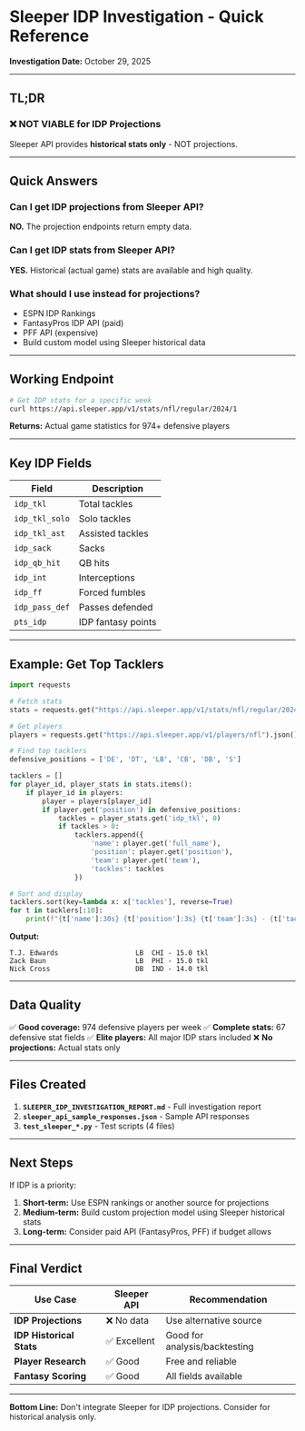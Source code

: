 # Sleeper IDP Investigation - Quick Reference

**Investigation Date:** October 29, 2025

______________________________________________________________________

## TL;DR

### ❌ **NOT VIABLE for IDP Projections**

Sleeper API provides **historical stats only** - NOT projections.

______________________________________________________________________

## Quick Answers

### Can I get IDP projections from Sleeper API?

**NO.** The projection endpoints return empty data.

### Can I get IDP stats from Sleeper API?

**YES.** Historical (actual game) stats are available and high quality.

### What should I use instead for projections?

- ESPN IDP Rankings
- FantasyPros IDP API (paid)
- PFF API (expensive)
- Build custom model using Sleeper historical data

______________________________________________________________________

## Working Endpoint

```bash
# Get IDP stats for a specific week
curl https://api.sleeper.app/v1/stats/nfl/regular/2024/1
```

**Returns:** Actual game statistics for 974+ defensive players

______________________________________________________________________

## Key IDP Fields

| Field          | Description        |
| -------------- | ------------------ |
| `idp_tkl`      | Total tackles      |
| `idp_tkl_solo` | Solo tackles       |
| `idp_tkl_ast`  | Assisted tackles   |
| `idp_sack`     | Sacks              |
| `idp_qb_hit`   | QB hits            |
| `idp_int`      | Interceptions      |
| `idp_ff`       | Forced fumbles     |
| `idp_pass_def` | Passes defended    |
| `pts_idp`      | IDP fantasy points |

______________________________________________________________________

## Example: Get Top Tacklers

```python
import requests

# Fetch stats
stats = requests.get("https://api.sleeper.app/v1/stats/nfl/regular/2024/1").json()

# Get players
players = requests.get("https://api.sleeper.app/v1/players/nfl").json()

# Find top tacklers
defensive_positions = ['DE', 'DT', 'LB', 'CB', 'DB', 'S']

tacklers = []
for player_id, player_stats in stats.items():
    if player_id in players:
        player = players[player_id]
        if player.get('position') in defensive_positions:
            tackles = player_stats.get('idp_tkl', 0)
            if tackles > 0:
                tacklers.append({
                    'name': player.get('full_name'),
                    'position': player.get('position'),
                    'team': player.get('team'),
                    'tackles': tackles
                })

# Sort and display
tacklers.sort(key=lambda x: x['tackles'], reverse=True)
for t in tacklers[:10]:
    print(f"{t['name']:30s} {t['position']:3s} {t['team']:3s} - {t['tackles']} tkl")
```

**Output:**

```
T.J. Edwards                   LB  CHI - 15.0 tkl
Zack Baun                      LB  PHI - 15.0 tkl
Nick Cross                     DB  IND - 14.0 tkl
```

______________________________________________________________________

## Data Quality

✅ **Good coverage:** 974 defensive players per week
✅ **Complete stats:** 67 defensive stat fields
✅ **Elite players:** All major IDP stars included
❌ **No projections:** Actual stats only

______________________________________________________________________

## Files Created

1. **`SLEEPER_IDP_INVESTIGATION_REPORT.md`** - Full investigation report
2. **`sleeper_api_sample_responses.json`** - Sample API responses
3. **`test_sleeper_*.py`** - Test scripts (4 files)

______________________________________________________________________

## Next Steps

If IDP is a priority:

1. **Short-term:** Use ESPN rankings or another source for projections
2. **Medium-term:** Build custom projection model using Sleeper historical stats
3. **Long-term:** Consider paid API (FantasyPros, PFF) if budget allows

______________________________________________________________________

## Final Verdict

| Use Case                 | Sleeper API  | Recommendation                |
| ------------------------ | ------------ | ----------------------------- |
| **IDP Projections**      | ❌ No data   | Use alternative source        |
| **IDP Historical Stats** | ✅ Excellent | Good for analysis/backtesting |
| **Player Research**      | ✅ Good      | Free and reliable             |
| **Fantasy Scoring**      | ✅ Good      | All fields available          |

______________________________________________________________________

**Bottom Line:** Don't integrate Sleeper for IDP projections. Consider for historical analysis only.
